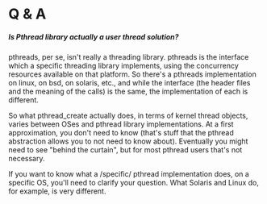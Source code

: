 



# Q & A

##### Is Pthread library actually a user thread solution?

pthreads, per se, isn't really a threading library. pthreads is the interface which a specific threading library implements, using the concurrency resources available on that platform. So there's a pthreads implementation on linux, on bsd, on solaris, etc., and while the interface (the header files and the meaning of the calls) is the same, the implementation of each is different.

So what pthread_create actually does, in terms of kernel thread objects, varies between OSes and pthread library implementations. At a first approximation, you don't need to know (that's stuff that the pthread abstraction allows you to not need to know about). Eventually you might need to see "behind the curtain", but for most pthread users that's not necessary.

If you want to know what a /specific/ pthread implementation does, on a specific OS, you'll need to clarify your question. What Solaris and Linux do, for example, is very different.
